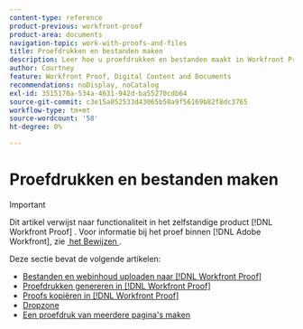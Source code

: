 ```yaml
---
content-type: reference
product-previous: workfront-proof
product-area: documents
navigation-topic: work-with-proofs-and-files
title: Proefdrukken en bestanden maken
description: Leer hoe u proefdrukken en bestanden maakt in Workfront Proof.
author: Courtney
feature: Workfront Proof, Digital Content and Documents
recommendations: noDisplay, noCatalog
exl-id: 3515170a-534a-4631-942d-ba55270cdb64
source-git-commit: c3e15a052533d43065b50a9f56169b82f8dc3765
workflow-type: tm+mt
source-wordcount: '58'
ht-degree: 0%

---
```


# Proefdrukken en bestanden maken

>[!IMPORTANT]
>
>Dit artikel verwijst naar functionaliteit in het zelfstandige product [!DNL Workfront Proof] . Voor informatie bij het proef binnen [!DNL Adobe Workfront], zie [&#x200B; het Bewijzen &#x200B;](../../../review-and-approve-work/proofing/proofing.md).

Deze sectie bevat de volgende artikelen:

* [Bestanden en webinhoud uploaden naar  [!DNL Workfront Proof]](../../../workfront-proof/wp-work-proofsfiles/create-proofs-and-files/upload-files-web-content.md)
* [Proefdrukken genereren in  [!DNL Workfront Proof]](../../../workfront-proof/wp-work-proofsfiles/create-proofs-and-files/generate-proofs.md)
* [Proofs kopiëren in  [!DNL Workfront Proof]](../../../workfront-proof/wp-work-proofsfiles/create-proofs-and-files/copy-proofs.md)
* [Dropzone](../../../workfront-proof/wp-work-proofsfiles/create-proofs-and-files/dropzone.md)
* [Een proefdruk van meerdere pagina&#39;s maken](../../../review-and-approve-work/proofing/creating-proofs-within-workfront/create-multi-page-proof.md)
